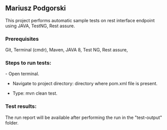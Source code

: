 <h2>Mariusz Podgorski</h2>

This project performs automatic sample tests on rest interface endpoint using JAVA, TestNG, Rest assure.

<h3>Prerequisites</h3>
Git,
Terminal (cmdr),
Maven,
JAVA 8,
Test NG,
Rest assure,

<h3>Steps to run tests:</h3>
- Open terminal.

- Navigate to project directory: directory where pom.xml file is present.

- Type: mvn clean test.

<h3>Test results:</h3>
The run report will be available after performing the run in the "test-output" folder.
